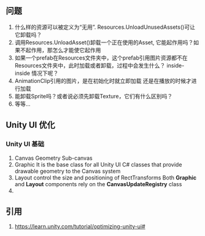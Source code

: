 
## 问题
1. 什么样的资源可以被定义为“无用”. Resources.UnloadUnusedAssets()可让它卸载吗？
2. 调用Resources.UnloadAsset()卸载一个正在使用的Asset, 它能起作用吗？如果不起作用，那怎么才能使它起作用
3. 如果一个prefab在Resources文件夹中，这个prefab引用图片资源都不在Resources文件夹中，此时加载或者卸载，过程中会发生什么？ inside-inside 情况下呢？
4. AnimationClip引用的图片，是在初始化时就立即加载 还是在播放的时候才进行加载
5. 能卸载Sprite吗？或者说必须先卸载Texture，它们有什么区别吗？
6. 等等...



## Unity UI 优化

### Unity UI 基础
1. Canvas
    Geometry
    Sub-canvas
2. Graphic 
    It is the base class for all Unity UI C# classes that provide drawable geometry to the Canvas system
3. Layout
    control the size and positioning of RectTransforms
Both **Graphic** and **Layout** components rely on the **CanvasUpdateRegistry** class
4. 
### 

## 引用
1. https://learn.unity.com/tutorial/optimizing-unity-ui#